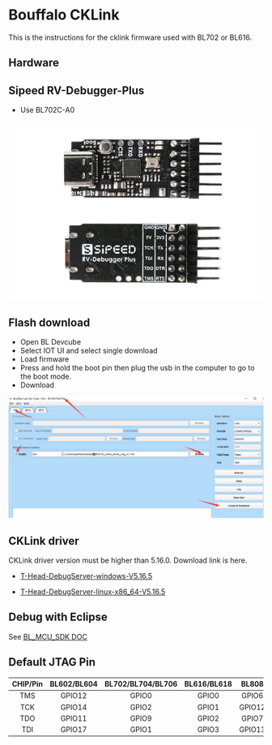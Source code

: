 # Bouffalo CKLink

This is the instructions for the cklink firmware used with BL702 or BL616.

## Hardware

## Sipeed RV-Debugger-Plus

- Use BL702C-A0

![RV-Debugger-Plus](rv-debugger.png)

## Flash download

- Open BL Devcube
- Select IOT UI and select single download
- Load firmware
- Press and hold the boot pin then plug the usb in the computer to go to the boot mode.
- Download

![Flash download](flash_download.png)

## CKLink driver

CKLink driver version must be higher than 5.16.0. Download link is here.

- [T-Head-DebugServer-windows-V5.16.5](https://occ-oss-prod.oss-cn-hangzhou.aliyuncs.com/resource//1666331581133/T-Head-DebugServer-windows-V5.16.5-20221021-1018.zip)

- [T-Head-DebugServer-linux-x86_64-V5.16.5](https://occ-oss-prod.oss-cn-hangzhou.aliyuncs.com/resource//1666331533949/T-Head-DebugServer-linux-x86_64-V5.16.5-20221021.sh.tar.gz)

## Debug with Eclipse

See [BL_MCU_SDK DOC](https://bl-mcu-sdk.readthedocs.io/zh_CN/latest/get_started/debug.html)

## Default JTAG Pin

|   CHIP/Pin    |  BL602/BL604  |  BL702/BL704/BL706 | BL616/BL618 |   BL808  |
|:-------------:|:-------------:|:------------------:|:-----------:|:--------:|
|TMS            |     GPIO12    |      GPIO0         |    GPIO0    |   GPIO6  |
|TCK            |     GPIO14    |      GPIO2         |    GPIO1    |   GPIO12 |
|TDO            |     GPIO11    |      GPIO9         |    GPIO2    |   GPIO7  |
|TDI            |     GPIO17    |      GPIO1         |    GPIO3    |   GPIO13 |
